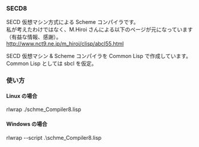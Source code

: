 ### SECD8
SECD 仮想マシン方式による Scheme コンパイラです。  
私が考えたわけではなく、M.Hiroi さんによる以下のページが元になっています（有益な情報、感謝）。  
http://www.nct9.ne.jp/m_hiroi/clisp/abcl55.html

SECD 仮想マシン & Scheme コンパイラを Common Lisp で作成しています。  
Common Lisp としては sbcl を仮定。

### 使い方
#### Linux の場合
rlwrap ./schme_Compiler8.lisp

#### Windows の場合
rlwrap --script .\schme_Compiler8.lisp


